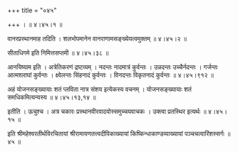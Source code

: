 +++
title = "०४५"

+++
।  ॥  ४।४५।१  ॥   

  

वानरप्रस्थानमाह तदिति । शलभोपमानेन वानराणामसङ्ख्येयत्वमुक्तम्  ॥  ४।४५।२  ॥   

  

सीताधिगमे इति निमित्तसप्तमी  ॥  ४।४५।३८  ॥   

  

आनयिष्याम इति । अत्रेतिकरणं द्रष्टव्यम् । नदन्तः नादमात्रं कुर्वन्तः । उन्नदन्तः उच्चैर्नदन्तः । गर्जन्तः आत्मश्लाघां कुर्वन्तः । क्ष्वेलन्तः सिंहनादं कुर्वन्तः । विनदन्तः विकृतनादं कुर्वन्तः  ॥  ४।४५।९१२  ॥   

  

अहं योजनसङ्ख्यायाः शतं प्लविता नात्र संशय इत्येकस्य वचनम् । योजनसङ्ख्यायाः शतं समधिकमित्यन्यस्य  ॥  ४।४५।१३,१४  ॥   

  

इतीति । ऊचुश्च । अत्र चकारः प्रस्थानवीरवादयोस्समुच्चयवाचकः । उक्त्वा प्रतस्थिर इत्यर्थः  ॥  ४।४५।१५  ॥   

  

इति श्रीमहेश्वरतीर्थविरचितायां श्रीरामायणतत्त्वदीपिकाख्यायां किष्किन्धाकाण्डव्याख्यायां पञ्चचत्वारिंशस्सर्गः  ॥  ४५  ॥   

  

